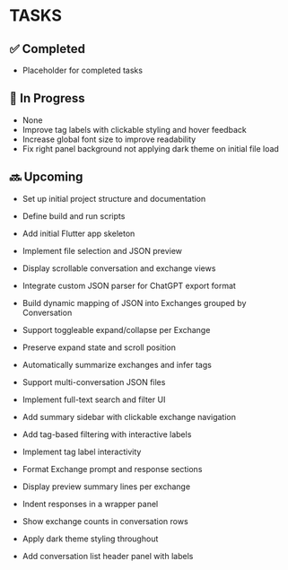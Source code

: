 # TASKS

## ✅ Completed
- Placeholder for completed tasks

## 🚧 In Progress
- None
- Improve tag labels with clickable styling and hover feedback
- Increase global font size to improve readability
- Fix right panel background not applying dark theme on initial file load

## 🔜 Upcoming
- Set up initial project structure and documentation
- Define build and run scripts

- Add initial Flutter app skeleton
- Implement file selection and JSON preview
- Display scrollable conversation and exchange views
- Integrate custom JSON parser for ChatGPT export format
- Build dynamic mapping of JSON into Exchanges grouped by Conversation
- Support toggleable expand/collapse per Exchange
- Preserve expand state and scroll position
- Automatically summarize exchanges and infer tags
- Support multi-conversation JSON files
- Implement full-text search and filter UI
- Add summary sidebar with clickable exchange navigation
- Add tag-based filtering with interactive labels
- Implement tag label interactivity
- Format Exchange prompt and response sections
- Display preview summary lines per exchange
- Indent responses in a wrapper panel
- Show exchange counts in conversation rows
- Apply dark theme styling throughout
- Add conversation list header panel with labels

